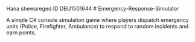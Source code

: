Hana shewareged  ID DBU1501644 # Emergency-Response-Simulator

A simple C# console simulation game where players dispatch emergency units (Police, Firefighter, Ambulance) to respond to random incidents and earn points.
